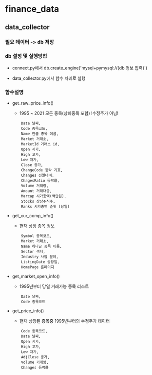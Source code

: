 # finance_data

## data_collector

### 필요 데이터 -> db 저장

### db 설정 및 실행방법

- connect.py애서 db.create_engine('mysql+pymysql://{db 정보 입력}')

- data_collector.py에서 함수 차례로 실행

### 함수설명

- get_raw_price_info()
	- 1995 ~ 2021 모든 종목(상폐종목 포함) !수정주가 아님!
	```
		Date 날짜,
		Code 종목코드,
		Name 한글 종목 이름,
		Market 거래소,
		MarketId 거래소 id,
		Open 시가,
		High 고가,
		Low 저가,
		Close 종가,
		ChangeCode 등락 기호,
		Changes 전일대비, 
		ChagesRatio 등락률,
		Volume 거래량,
		Amount 거래대금,
		Marcap 시가총액(백만원),
		Stocks 상장주식수,
		Ranks 시가총액 순위 (당일)
	```

- get_cur_comp_info()
	- 현재 상장 종목 정보
	```
		Symbol 종목코드,
		Market 거래소,
		Name 하나글 종목 이름,
		Sector 섹터,
		Industry 사업 분야,
		ListingDate 상장일,
		HomePage 홈페이지
	```

- get_market_open_info()
	- 1995년부터 당일 거래가능 종목 리스트
	```
		Date 날짜,
		Code 종목코드
	```

- get_price_info()
	- 현재 상장된 종목중 1995년부터의 수정주가 데이터
	```
		Code 종목코드,
		Date 날짜,
		Open 시가,
		High 고가,
		Low 저가,
		AdjClose 종가,
		Volume 거래량,
		Changes 등락률
	```
